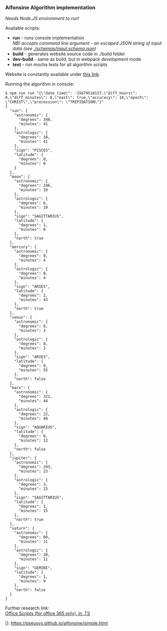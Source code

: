 ### Alfonsine Algorithm implementation
_Needs Node.JS environment to run!_

Available scripts:
 * **run** - runs console implementation  
   _NB! accepts command line argument - an escaped JSON string of input data (see [./schemas/input.schema.json](https://github.com/pseusys/alfonsine/blob/master/schemas/input.schema.json))_
 * **build** - generates website source code in ./build folder
 * **dev-build** - same as build, but in webpack _development_ mode
 * **test** - run mocha tests for all algorithm scripts

Website is constantly available under [this link](https://pseusys.github.io/alfonsine/simple.html).

Running the algorithm in console:
```shell
$ npm run run "{\"date_time\": -15679518137,\"diff_hours\": 0,\"diff_minutes\": 0,\"east\": true,\"accuracy\": 10,\"epoch\": \"CHRIST\",\"precession\": \"TREPIDATION\"}"
{
  "sun": {
    "astronomic": {
      "degrees": 340,
      "minutes": 41
    },
    "astrologic": {
      "degrees": 10,
      "minutes": 41
    },
    "sign": "PISCES",
    "latitude": {
      "degrees": 0,
      "minutes": 0
    }
  },
  "moon": {
    "astronomic": {
      "degrees": 246,
      "minutes": 19
    },
    "astrologic": {
      "degrees": 6,
      "minutes": 19
    },
    "sign": "SAGITTARIUS",
    "latitude": {
      "degrees": 1,
      "minutes": 0
    },
    "north": true
  },
  "mercury": {
    "astronomic": {
      "degrees": 0,
      "minutes": 4
    },
    "astrologic": {
      "degrees": 0,
      "minutes": 4
    },
    "sign": "ARIES",
    "latitude": {
      "degrees": 2,
      "minutes": 43
    },
    "north": true
  },
  "venus": {
    "astronomic": {
      "degrees": 8,
      "minutes": 3
    },
    "astrologic": {
      "degrees": 8,
      "minutes": 3
    },
    "sign": "ARIES",
    "latitude": {
      "degrees": 0,
      "minutes": 55
    },
    "north": false
  },
  "mars": {
    "astronomic": {
      "degrees": 322,
      "minutes": 44
    },
    "astrologic": {
      "degrees": 22,
      "minutes": 44
    },
    "sign": "AQUARIUS",
    "latitude": {
      "degrees": 0,
      "minutes": 13
    },
    "north": false
  },
  "jupiter": {
    "astronomic": {
      "degrees": 243,
      "minutes": 23
    },
    "astrologic": {
      "degrees": 3,
      "minutes": 23
    },
    "sign": "SAGITTARIUS",
    "latitude": {
      "degrees": 1,
      "minutes": 15
    },
    "north": true
  },
  "saturn": {
    "astronomic": {
      "degrees": 80,
      "minutes": 11
    },
    "astrologic": {
      "degrees": 20,
      "minutes": 11
    },
    "sign": "GEMINI",
    "latitude": {
      "degrees": 1,
      "minutes": 9
    },
    "north": false
  }
}
```

Further research link:  
[Office Scripts (for office 365 only), in .TS](https://github.com/OfficeDev/office-scripts-docs/blob/master/docs/tutorials/excel-power-automate-trigger.md)

[]: https://pseusys.github.io/alfonsine/simple.html
